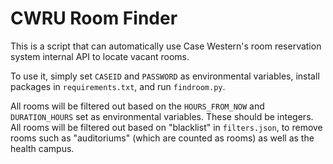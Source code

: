 # CWRU Room Finder

This is a script that can automatically use Case Western's room reservation system internal API to locate vacant rooms.

To use it, simply set `CASEID` and `PASSWORD` as environmental variables, install packages in `requirements.txt`, and run `findroom.py`.

All rooms will be filtered out based on the `HOURS_FROM_NOW` and `DURATION_HOURS` set as environmental variables. These should be integers. All rooms will be filtered out based on "blacklist" in `filters.json`, to remove rooms such as "auditoriums" (which are counted as rooms) as well as the health campus.